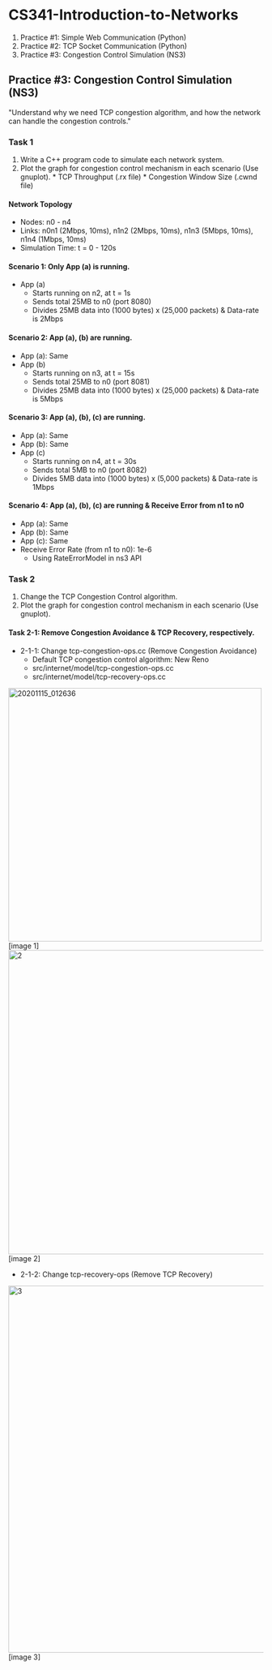# CS341-Introduction-to-Networks

1. Practice #1: Simple Web Communication (Python)
2. Practice #2: TCP Socket Communication (Python)
3. Practice #3: Congestion Control Simulation (NS3)


## Practice #3: Congestion Control Simulation (NS3)
"Understand why we need TCP congestion algorithm, and how the network can handle the congestion controls."

### Task 1
  1. Write a C++ program code to simulate each network system.
  2. Plot the graph for congestion control mechanism in each scenario (Use gnuplot).
    * TCP Throughput (.rx file)
    * Congestion Window Size (.cwnd file)
    

#### Network Topology
  * Nodes: n0 - n4
  * Links: n0n1 (2Mbps, 10ms), n1n2 (2Mbps, 10ms), n1n3 (5Mbps, 10ms), n1n4 (1Mbps, 10ms)
  * Simulation Time: t = 0 - 120s
  
#### Scenario 1: Only App (a) is running.
  * App (a)
    + Starts running on n2, at t = 1s
    + Sends total 25MB to n0 (port 8080)
    + Divides 25MB data into (1000 bytes) x (25,000 packets) & Data-rate is 2Mbps
    
#### Scenario 2: App (a), (b) are running.
  * App (a): Same
  * App (b)
    + Starts running on n3, at t = 15s
    + Sends total 25MB to n0 (port 8081)
    + Divides 25MB data into (1000 bytes) x (25,000 packets) & Data-rate is 5Mbps
    
#### Scenario 3: App (a), (b), (c) are running.
  * App (a): Same
  * App (b): Same
  * App (c)
    + Starts running on n4, at t = 30s
    + Sends total 5MB to n0 (port 8082)
    + Divides 5MB data into (1000 bytes) x (5,000 packets) & Data-rate is 1Mbps
    
#### Scenario 4: App (a), (b), (c) are running & Receive Error from n1 to n0
  * App (a): Same
  * App (b): Same
  * App (c): Same
  * Receive Error Rate (from n1 to n0): 1e-6
    + Using RateErrorModel in ns3 API


### Task 2
  1. Change the TCP Congestion Control algorithm.
  2. Plot the graph for congestion control mechanism in each scenario (Use gnuplot).
  

#### Task 2-1: Remove Congestion Avoidance & TCP Recovery, respectively.
  * 2-1-1: Change tcp-congestion-ops.cc (Remove Congestion Avoidance)
    + Default TCP congestion control algorithm: New Reno
    + src/internet/model/tcp-congestion-ops.cc
    + src/internet/model/tcp-recovery-ops.cc
    
<img width="500" alt="20201115_012636" src="https://user-images.githubusercontent.com/59787386/99151941-0ac3ca80-26e2-11eb-9e3e-e951f9a0ac82.png">
[image 1]
<img width="600" alt="2" src="https://user-images.githubusercontent.com/59787386/99152292-4495d080-26e4-11eb-9e90-612af457a090.png">
[image 2]

  * 2-1-2: Change tcp-recovery-ops (Remove TCP Recovery)
<img width="724" alt="3" src="https://user-images.githubusercontent.com/59787386/99152324-75760580-26e4-11eb-985b-5488b9601913.png">
[image 3]
